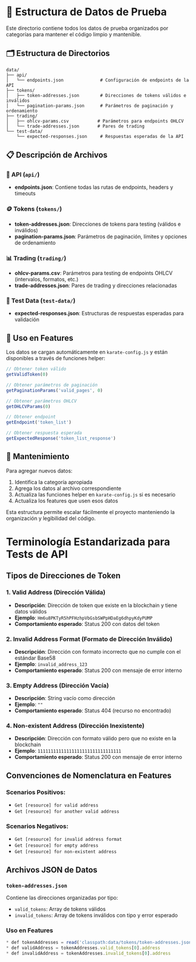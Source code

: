 # 📁 Estructura de Datos de Prueba

Este directorio contiene todos los datos de prueba organizados por categorías para mantener el código limpio y mantenible.

## 🗂️ Estructura de Directorios

```
data/
├── api/
│   └── endpoints.json              # Configuración de endpoints de la API
├── tokens/
│   ├── token-addresses.json        # Direcciones de tokens válidos e inválidos
│   └── pagination-params.json      # Parámetros de paginación y ordenamiento
├── trading/
│   ├── ohlcv-params.csv           # Parámetros para endpoints OHLCV
│   └── trade-addresses.json       # Pares de trading
└── test-data/
    └── expected-responses.json     # Respuestas esperadas de la API
```

## 📋 Descripción de Archivos

### 🔗 API (`api/`)
- **endpoints.json**: Contiene todas las rutas de endpoints, headers y timeouts

### 🪙 Tokens (`tokens/`)
- **token-addresses.json**: Direcciones de tokens para testing (válidos e inválidos)
- **pagination-params.json**: Parámetros de paginación, límites y opciones de ordenamiento

### 📊 Trading (`trading/`)
- **ohlcv-params.csv**: Parámetros para testing de endpoints OHLCV (intervalos, formatos, etc.)
- **trade-addresses.json**: Pares de trading y direcciones relacionadas

### 🧪 Test Data (`test-data/`)
- **expected-responses.json**: Estructuras de respuestas esperadas para validación

## 🚀 Uso en Features

Los datos se cargan automáticamente en `karate-config.js` y están disponibles a través de funciones helper:

```javascript
// Obtener token válido
getValidToken(0)

// Obtener parámetros de paginación
getPaginationParams('valid_pages', 0)

// Obtener parámetros OHLCV
getOHLCVParams(0)

// Obtener endpoint
getEndpoint('token_list')

// Obtener respuesta esperada
getExpectedResponse('token_list_response')
```

## 🔧 Mantenimiento

Para agregar nuevos datos:
1. Identifica la categoría apropiada
2. Agrega los datos al archivo correspondiente
3. Actualiza las funciones helper en `karate-config.js` si es necesario
4. Actualiza los features que usen esos datos

Esta estructura permite escalar fácilmente el proyecto manteniendo la organización y legibilidad del código.

# Terminología Estandarizada para Tests de API

## Tipos de Direcciones de Token

### 1. **Valid Address** (Dirección Válida)
- **Descripción**: Dirección de token que existe en la blockchain y tiene datos válidos
- **Ejemplo**: `Hm6u8PKTyR5hPFHzhpVbGsbSWPpHDaEg6dhpyKdyPUMP`
- **Comportamiento esperado**: Status 200 con datos del token

### 2. **Invalid Address Format** (Formato de Dirección Inválido)
- **Descripción**: Dirección con formato incorrecto que no cumple con el estándar Base58
- **Ejemplo**: `invalid_address_123`
- **Comportamiento esperado**: Status 200 con mensaje de error interno

### 3. **Empty Address** (Dirección Vacía)
- **Descripción**: String vacío como dirección
- **Ejemplo**: `""`
- **Comportamiento esperado**: Status 404 (recurso no encontrado)

### 4. **Non-existent Address** (Dirección Inexistente)
- **Descripción**: Dirección con formato válido pero que no existe en la blockchain
- **Ejemplo**: `11111111111111111111111111111111`
- **Comportamiento esperado**: Status 200 con mensaje de error interno

## Convenciones de Nomenclatura en Features

### Scenarios Positivos:
- `Get [resource] for valid address`
- `Get [resource] for another valid address`

### Scenarios Negativos:
- `Get [resource] for invalid address format`
- `Get [resource] for empty address`
- `Get [resource] for non-existent address`

## Archivos JSON de Datos

### `token-addresses.json`
Contiene las direcciones organizadas por tipo:
- `valid_tokens`: Array de tokens válidos
- `invalid_tokens`: Array de tokens inválidos con tipo y error esperado

### Uso en Features
```javascript
* def tokenAddresses = read('classpath:data/tokens/token-addresses.json')
* def validAddress = tokenAddresses.valid_tokens[0].address
* def invalidAddress = tokenAddresses.invalid_tokens[0].address
``` 